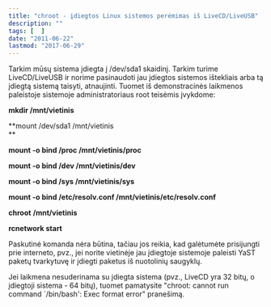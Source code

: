 ```yaml
---
title: "chroot - įdiegtos Linux sistemos perėmimas iš LiveCD/LiveUSB"
description: ""
tags: [  ]
date: "2011-06-22"
lastmod: "2017-06-29"
---
```

Tarkim mūsų sistema įdiegta į /dev/sda1 skaidinį. Tarkim turime LiveCD/LiveUSB ir norime pasinaudoti jau įdiegtos sistemos ištekliais arba tą įdiegtą sistemą taisyti, atnaujinti. Tuomet iš demonstracinės laikmenos paleistoje sistemoje administratoriaus root teisėmis įvykdome:

**mkdir /mnt/vietinis**

**mount /dev/sda1 /mnt/vietinis  
**

**mount -o bind /proc /mnt/vietinis/proc**

**mount -o bind /dev /mnt/vietinis/dev**

**mount -o bind /sys /mnt/vietinis/sys**

**mount -o bind /etc/resolv.conf /mnt/vietinis/etc/resolv.conf**

**chroot** **/mnt/vietinis**

**rcnetwork start**

Paskutinė komanda nėra būtina, tačiau jos reikia, kad galėtumėte prisijungti prie interneto, pvz., jei norite vietinėje jau įdiegtoje sistemoje paleisti YaST paketų tvarkytuvę ir įdiegti paketus iš nuotolinių saugyklų.

Jei laikmena nesuderinama su įdiegta sistema (pvz., LiveCD yra 32 bitų, o įdiegtoji sistema - 64 bitų), tuomet pamatysite "chroot: cannot run command \`/bin/bash': Exec format error" pranešimą.
